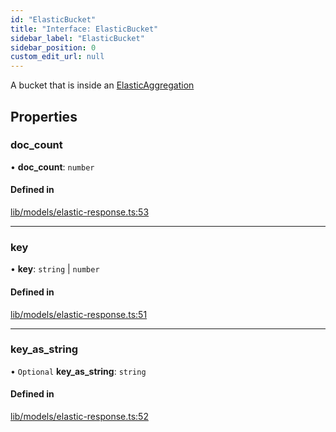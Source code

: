 ```yaml
---
id: "ElasticBucket"
title: "Interface: ElasticBucket"
sidebar_label: "ElasticBucket"
sidebar_position: 0
custom_edit_url: null
---
```


A bucket that is inside an [ElasticAggregation](ElasticAggregation)

## Properties

### doc\_count

• **doc\_count**: `number`

#### Defined in

[lib/models/elastic-response.ts:53](https://github.com/cognizone/ng-cognizone/blob/0401c67/libs/model-utils/src/lib/models/elastic-response.ts#L53)

___

### key

• **key**: `string` \| `number`

#### Defined in

[lib/models/elastic-response.ts:51](https://github.com/cognizone/ng-cognizone/blob/0401c67/libs/model-utils/src/lib/models/elastic-response.ts#L51)

___

### key\_as\_string

• `Optional` **key\_as\_string**: `string`

#### Defined in

[lib/models/elastic-response.ts:52](https://github.com/cognizone/ng-cognizone/blob/0401c67/libs/model-utils/src/lib/models/elastic-response.ts#L52)
